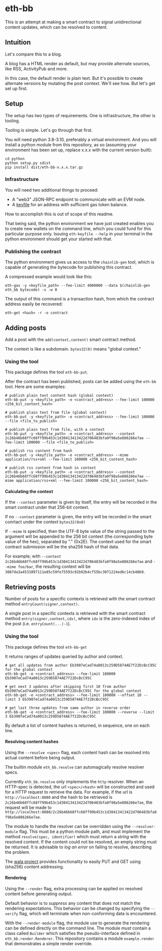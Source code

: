 # eth-bb

This is an attempt at making a smart contract to signal unidirectional content updates, which can be resolved to content.


## Intuition

Let's compare this to a blog.

A blog has a HTML render as default, but may provide alternate sources, like RSS, ActivityPub and more.

In this case, the default render is plain text. But it's possible to create alternate versions by mutating the post context. We'll see how. But let's get set up first.


## Setup

The setup has two types of requirements. One is infrastructure, the other is tooling.

Tooling is simple. Let's go through that first.

You will need python 3.8-3.10, preferably a virtual environment. And you will install a python module from this repository, as so (assuming your environment has been set up, replace x.x.x with the current version built):

```
cd python
python setup.py sdist
pip install dist/eth-bb-x.x.x.tar.gz
```

### Infrastructure

You will need two additional things to proceed:

- A "web3" JSON-RPC endpoint to communicate with an EVM node.
- A [keyfile](https://github.com/ethereum/wiki/wiki/Web3-Secret-Storage-Definition) for an address with sufficient gas token balance.

How to accomplish this is out of scope of this readme.

That being said, the python environment we have just created enables you to create new wallets on the command line, which you could fund for this particular purpose only. Issuing `eth-keyfile --help` in your terminal in the python environment should get your started with that.


### Publishing the contract

The python environment gives us access to the `chainlib-gen` tool, which is capable of generating the bytecode for publishing this contract.

A compressed example would look like this:

```
eth-gas -y <keyfile_path> --fee-limit 4000000 --data $(chainlib-gen eth_bb bytecode) -s -w 0
```

The output of this command is a transaction hash, from which the contract address easily be recovered:

```
eth-get <hash> -r -o contract
```


## Adding posts

Add a post with the `add(context,content)` smart contract method.

The context is like a subdomain. `bytes32(0)` means "global context."


### Using the tool

This package defines the tool `eth-bb-put`. 

After the contract has been published, posts can be added using the `eth-bb` tool. Here are some examples:

```
# publish plain text content hash (global context)
eth-bb-put -y <keyfile_path> -e <contract_address> --fee-limit 100000 <256_bit_content_hash>

# publish plain text from file (global context)
eth-bb-put -y <keyfile_path> -e <contract_address> --fee-limit 100000 --file <file_to_publish>

# publish plain text from file, with a context
eth-bb-put -y <keyfile_path> -e <contract_address> --context 2c26b46b68ffc68ff99b453c1d30413413422d706483bfa0f98a5e886266e7ae --fee-limit 100000 --file <file_to_publish>

# publish rss content from hash 
eth-bb-put -y <keyfile_path> -e <contract_address> --mime application/rss+xml --fee-limit 100000 <256_bit_content_hash>

# publish rss content from hash in context
eth-bb-put -y <keyfile_path> -e <contract_address> --context 2c26b46b68ffc68ff99b453c1d30413413422d706483bfa0f98a5e886266e7ae --mime application/rss+xml --fee-limit 100000 <256_bit_content_hash>
```


#### Calculating the context

If the `--context` parameter is given by itself, the entry will be recorded in the smart contract under that 256-bit context.

If no `--context` parameter is given, the entry will be recorded in the smart conrtact under the context `bytes32(0x0)`

If `--mime` is specified, then the UTF-8 byte value of the string passed to the argument will be appended to the 256 bit context (the corresponding byte value of the hex), separated by "." (0x2E). The context used for the smart contract submission will be the sha256 hash of that data.

For example; with `--context 2c26b46b68ffc68ff99b453c1d30413413422d706483bfa0f98a5e886266e7ae` and `--mime foo/bar`, the resulting context will be `3087da3a4531097111e85c59fe75593c92b92b4cf55bc3071224ed6c14cb48b9`.


## Retrieving posts

Number of posts for a specific contexts is retrieved with the smart contract method `entryCount(signer,context)`.

A single post in a specific contexts is retrieved with the smart contract method `entry(signer,context,idx)`, where `idx` is the zero-indexed index of the post (i.e. `entryCount(...)-1`).


### Using the tool

This package defines the tool `eth-bb-get`

It returns ranges of updates queried by author and context.


```
# get all updates from author Eb3907eCad74a0013c259D5874AE7f22DcBcC95C for the global context
eth-bb-get -e <contract_address> --fee-limit 100000 Eb3907eCad74a0013c259D5874AE7f22DcBcC95C

# get next 3 updates after skipping first 10 from author Eb3907eCad74a0013c259D5874AE7f22DcBcC95C for the global context
eth-bb-get -e <contract_address> --fee-limit 100000 --offset 10 --limit 3 Eb3907eCad74a0013c259D5874AE7f22DcBcC95C

# get last three updates from same author in reverse order
eth-bb-get -e <contract_address> --fee-limit 100000 --reverse --limit 3 Eb3907eCad74a0013c259D5874AE7f22DcBcC95C
```

By default a list of content hashes is returned, in sequence, one on each line.


#### Resolving content hashes

Using the `--resolve <spec>` flag, each content hash can be resolved into actual content before being output.

The builtin module `eth_bb.resolve` can automagically resolve resolver specs.

Currently `eth_bb.resolve` only implements the `http` resolver. When an HTTP-spec is detected, the url `<spec>/<hash>` will be constructed and used for a HTTP request to retrieve the data. For example, if the url is `http://localhost:8080` and the hash to be retrieved is `2c26b46b68ffc68ff99b453c1d30413413422d706483bfa0f98a5e886266e7ae`, the request will be made to `http://localhost:8080/2c26b46b68ffc68ff99b453c1d30413413422d706483bfa0f98a5e886266e7ae`.

The module to handle the resolver can be overridden using the `--resolver-module` flag. This must be a python module path, and must implement the method `resolve(spec, identifier)` which must return a _string_ with the resolved content. If the content could not be resolved, an empty string must be returned. It is advisable to _log an error_ on failing to resolve, describing the problem.

The [wala project](https://git.defalsify.org/wala/) provides functionality to easily PUT and GET using (sha256) content addressing.


#### Rendering

Using the `--render` flag, extra processing can be applied on resolved content before generating output.

Default behavior is to _suppress_ any content that does not match the rendering expectations. This behavior can be changed by specifying the `--verify` flag, which will terminate when non-conforming data is encountered.

With the `--render-module` flag, the module use to generate the rendering can be defined directly on the command line. The module _must_ contain a class called `Builder` which satisfies the pseudo-interface defined in `eth_bb.render.Renderer`. This repository contains a module `example.render` that demonstrates a simple render override.

